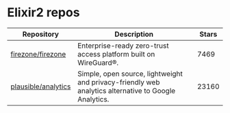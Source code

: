 # Elixir2 repos

| Repository                                                    | Description                                                                                          | Stars |
| ------------------------------------------------------------- | ---------------------------------------------------------------------------------------------------- | ----- |
| [firezone/firezone](https://github.com/firezone/firezone)     | Enterprise-ready zero-trust access platform built on WireGuard®.                                     | 7469  |
| [plausible/analytics](https://github.com/plausible/analytics) | Simple, open source, lightweight and privacy-friendly web analytics alternative to Google Analytics. | 23160 |
